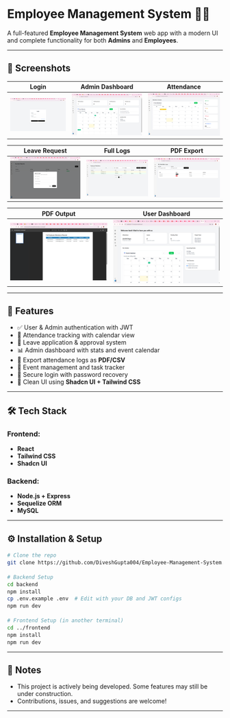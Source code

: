 # Employee Management System 🧑‍💼

A full-featured **Employee Management System** web app with a modern UI and complete functionality for both **Admins** and **Employees**.

---

## 📸 Screenshots

| Login | Admin Dashboard | Attendance |
|-------|------------------|------------|
| ![](screenshots/login.png) | ![](screenshots/dashboard.png) | ![](screenshots/attendance.png) |

| Leave Request | Full Logs | PDF Export |
|---------------|------------|-------------|
| ![](screenshots/leave_form.png) | ![](screenshots/logs.png) | ![](screenshots/pdf_export.png) |

| PDF Output | User Dashboard |
|------------|----------------|
| ![](screenshots/pdf_view.png) | ![](screenshots/employee_dashboard.png) |

---

## 🚀 Features

- ✅ User & Admin authentication with JWT
- 📅 Attendance tracking with calendar view
- 📝 Leave application & approval system
- 📊 Admin dashboard with stats and event calendar
- 📂 Export attendance logs as **PDF/CSV**
- 📌 Event management and task tracker
- 🔐 Secure login with password recovery
- 🧪 Clean UI using **Shadcn UI + Tailwind CSS**

---

## 🛠️ Tech Stack

### Frontend:
- **React**
- **Tailwind CSS**
- **Shadcn UI**

### Backend:
- **Node.js + Express**
- **Sequelize ORM**
- **MySQL**

---

## ⚙️ Installation & Setup

```bash
# Clone the repo
git clone https://github.com/DiveshGupta004/Employee-Management-System.git

# Backend Setup
cd backend
npm install
cp .env.example .env  # Edit with your DB and JWT configs
npm run dev

# Frontend Setup (in another terminal)
cd ../frontend
npm install
npm run dev
```

---

## 📌 Notes

- This project is actively being developed. Some features may still be under construction.
- Contributions, issues, and suggestions are welcome!

---
